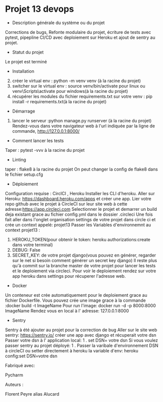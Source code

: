 # Projet 13 devops

- Description générale du système ou du projet

Corrections de bugs, Refonte modulaire du projet, écriture de tests avec pytest,
pipepline CI/CD avec deploiement sur Heroku et ajout de sentry au projet.

- Statut du projet

Le projet est terminé

- Installation

2. créer le virtual env : python -m venv venv (à la racine du projet)
3. switcher sur le virtual env : source venv/bin/activate pour linux ou venv\Scripts\activate pour windows(à la racine du projet)
4. récupérer les modules du fichier requirements.txt sur votre venv : pip install -r requirements.txt(à la racine du projet)

- Démarrage

1. lancer le serveur :python manage.py runserver (à la racine du projet)
Rendez-vous dans votre navigateur web à l'url indiquée par la ligne de commande, http://127.0.0.1:8000/

- Comment lancer les tests

Taper : pytest -vvv à la racine du projet

- Linting

taper : flake8 à la racine du projet
On peut changer la config de flake8 dans le fichier setup.cfg

- Déploiement

Configuration requise : CirclCI , Heroku
Installer les CLI d'heroku.
Aller sur Heroku: https://dashboard.heroku.com/apps et créer une app.
Lier votre repo github avec le projet à CircleCI sur leur site web à cette adresse:https://app.circleci.com
Selectionner le projet et demarrer un build deja existant grace au fichier config.yml dans le dossier .circleci
Une fois fait aller dans l'onglet  organisation settings de votre projet dans circle ci 
et crée un context appelé: projet13
Passer les Variables d'environnemnt au context projet13 :
1. HEROKU_TOKEN(pour obtenir le token: heroku authorizations:create dans votre terminal)
2. DEBUG: False
3. SECRET_KEY: de votre projet django(vous pouvez en générer,
 regarder sur le net si besoin comment générer un secret key django)
Il reste plus qu'à commit sur la branche master de votre projet pour lancer  les tests et le deploiement via circleci.
Pour voir le deploiement rendez sur votre app heroku dans settings pour récuperer l'adresse web.

- Docker

Un conteneur est crée  automatiquement pour le deploiement grace au fichier Dockerfile.
Vous pouvez crée une image grace à la commande :docker build -t ImageName
Pour run l'image: docker run -d -p 8000:8000 ImageName
Rendez vous en local à l' adresse: 127.0.0.1:8000

- Sentry

Sentry à été ajouter au projet pour la correction de bug
Aller sur le site web sentry: https://sentry.io/ créer une app avec django et récuperait votre dsn
Passer votre dsn à l' application local:
1 . set DSN= votre dsn 
Si vous voulez passer sentry au projet déployé:
1 . Passer la varibale d'environnement DSN à circleCI ou  setter directement à heroku la variable d'env:
heroku config:set DSN=votre dsn 


Fabriqué avec:

Pycharm

Auteurs :

Florent Peyre alias Alucard